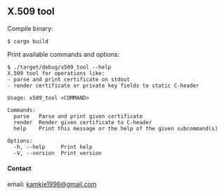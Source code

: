 ## X.509 tool

Compile binary:
```
$ cargo build
```

Print available commands and options:
```
$ ./target/debug/x509_tool --help
X.509 tool for operations like:
- parse and print certificate on stdout
- render certificate or private key fields to static C-header

Usage: x509_tool <COMMAND>

Commands:
  parse   Parse and print given certificate
  render  Render given certificate to C-header
  help    Print this message or the help of the given subcommand(s)

Options:
  -h, --help     Print help
  -V, --version  Print version
```

#### Contact

email: kamkie1996@gmail.com
